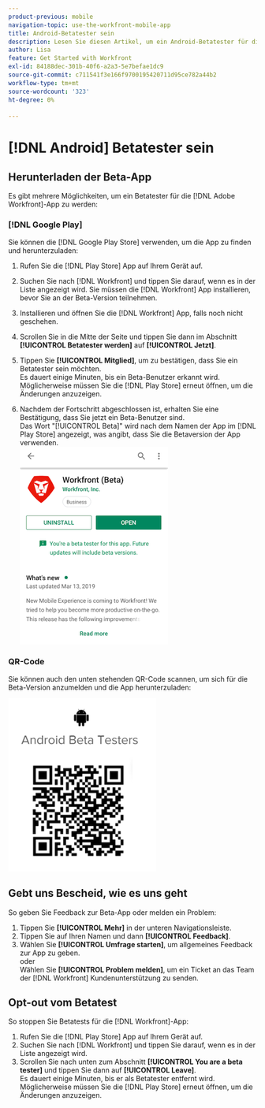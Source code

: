 ```yaml
---
product-previous: mobile
navigation-topic: use-the-workfront-mobile-app
title: Android-Betatester sein
description: Lesen Sie diesen Artikel, um ein Android-Betatester für die Mobile  [!DNL Adobe Workfront]  zu werden.
author: Lisa
feature: Get Started with Workfront
exl-id: 84188dec-301b-40f6-a2a3-5e7befae1dc9
source-git-commit: c711541f3e166f9700195420711d95ce782a44b2
workflow-type: tm+mt
source-wordcount: '323'
ht-degree: 0%

---
```


# [!DNL Android] Betatester sein

## Herunterladen der Beta-App

Es gibt mehrere Möglichkeiten, um ein Betatester für die [!DNL Adobe Workfront]-App zu werden:

### [!DNL Google Play]

Sie können die [!DNL Google Play Store] verwenden, um die App zu finden und herunterzuladen:

1. Rufen Sie die [!DNL Play Store] App auf Ihrem Gerät auf.
1. Suchen Sie nach [!DNL Workfront] und tippen Sie darauf, wenn es in der Liste angezeigt wird.
Sie müssen die [!DNL Workfront] App installieren, bevor Sie an der Beta-Version teilnehmen.
1. Installieren und öffnen Sie die [!DNL Workfront] App, falls noch nicht geschehen.
1. Scrollen Sie in die Mitte der Seite und tippen Sie dann im Abschnitt **[!UICONTROL Betatester werden]** auf **[!UICONTROL Jetzt]**.

1. Tippen Sie **[!UICONTROL Mitglied]**, um zu bestätigen, dass Sie ein Betatester sein möchten.\
   Es dauert einige Minuten, bis ein Beta-Benutzer erkannt wird. Möglicherweise müssen Sie die [!DNL Play Store] erneut öffnen, um die Änderungen anzuzeigen.

1. Nachdem der Fortschritt abgeschlossen ist, erhalten Sie eine Bestätigung, dass Sie jetzt ein Beta-Benutzer sind.\
   Das Wort &quot;[!UICONTROL Beta]&quot; wird nach dem Namen der App im [!DNL Play Store] angezeigt, was angibt, dass Sie die Betaversion der App verwenden.\
   ![Android Beta-Tester](assets/android-beta-tester-adobe-350x468.png)

### QR-Code

Sie können auch den unten stehenden QR-Code scannen, um sich für die Beta-Version anzumelden und die App herunterzuladen:

![Android-QR-Code](assets/android-qr-code-350x409.png)

## Gebt uns Bescheid, wie es uns geht

So geben Sie Feedback zur Beta-App oder melden ein Problem:

1. Tippen Sie **[!UICONTROL Mehr]** in der unteren Navigationsleiste.
1. Tippen Sie auf Ihren Namen und dann **[!UICONTROL Feedback]**.
1. Wählen Sie **[!UICONTROL Umfrage starten]**, um allgemeines Feedback zur App zu geben.\
   oder\
   Wählen Sie **[!UICONTROL Problem melden]**, um ein Ticket an das Team der [!DNL Workfront] Kundenunterstützung zu senden.

## Opt-out vom Betatest

So stoppen Sie Betatests für die [!DNL Workfront]-App:

1. Rufen Sie die [!DNL Play Store] App auf Ihrem Gerät auf.
1. Suchen Sie nach [!DNL Workfront] und tippen Sie darauf, wenn es in der Liste angezeigt wird.
1. Scrollen Sie nach unten zum Abschnitt **[!UICONTROL You are a beta tester]** und tippen Sie dann auf **[!UICONTROL Leave]**.\
   Es dauert einige Minuten, bis er als Betatester entfernt wird. Möglicherweise müssen Sie die [!DNL Play Store] erneut öffnen, um die Änderungen anzuzeigen.
